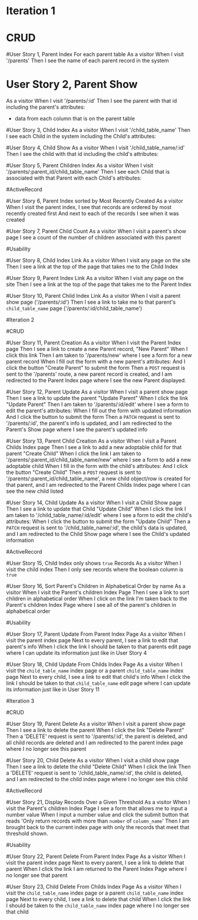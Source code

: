 # Iteration 1

# CRUD

#User Story 1, Parent Index
For each parent table
As a visitor
When I visit '/parents'
Then I see the name of each parent record in the system

# User Story 2, Parent Show
As a visitor
When I visit '/parents/:id'
Then I see the parent with that id including the parent's attributes:
- data from each column that is on the parent table

#User Story 3, Child Index
As a visitor
When I visit '/child_table_name'
Then I see each Child in the system including the Child's attributes:

#User Story 4, Child Show
As a visitor
When I visit '/child_table_name/:id'
Then I see the child with that id including the child's attributes:

#User Story 5, Parent Children Index
As a visitor
When I visit '/parents/:parent_id/child_table_name'
Then I see each Child that is associated with that Parent with each Child's attributes:

#ActiveRecord

#User Story 6, Parent Index sorted by Most Recently Created
As a visitor
When I visit the parent index,
I see that records are ordered by most recently created first
And next to each of the records I see when it was created

#User Story 7, Parent Child Count
As a visitor
When I visit a parent's show page
I see a count of the number of children associated with this parent

#Usability

#User Story 8, Child Index Link
As a visitor
When I visit any page on the site
Then I see a link at the top of the page that takes me to the Child Index

#User Story 9, Parent Index Link
As a visitor
When I visit any page on the site
Then I see a link at the top of the page that takes me to the Parent Index

#User Story 10, Parent Child Index Link
As a visitor
When I visit a parent show page ('/parents/:id')
Then I see a link to take me to that parent's `child_table_name` page ('/parents/:id/child_table_name')

#Iteration 2

#CRUD

#User Story 11, Parent Creation
As a visitor
When I visit the Parent Index page
Then I see a link to create a new Parent record, "New Parent"
When I click this link
Then I am taken to '/parents/new' where I  see a form for a new parent record
When I fill out the form with a new parent's attributes:
And I click the button "Create Parent" to submit the form
Then a `POST` request is sent to the '/parents' route,
a new parent record is created,
and I am redirected to the Parent Index page where I see the new Parent displayed.

#User Story 12, Parent Update
As a visitor
When I visit a parent show page
Then I see a link to update the parent "Update Parent"
When I click the link "Update Parent"
Then I am taken to '/parents/:id/edit' where I  see a form to edit the parent's attributes:
When I fill out the form with updated information
And I click the button to submit the form
Then a `PATCH` request is sent to '/parents/:id',
the parent's info is updated,
and I am redirected to the Parent's Show page where I see the parent's updated info

#User Story 13, Parent Child Creation
As a visitor
When I visit a Parent Childs Index page
Then I see a link to add a new adoptable child for that parent "Create Child"
When I click the link
I am taken to '/parents/:parent_id/child_table_name/new' where I see a form to add a new adoptable child
When I fill in the form with the child's attributes:
And I click the button "Create Child"
Then a `POST` request is sent to '/parents/:parent_id/child_table_name',
a new child object/row is created for that parent,
and I am redirected to the Parent Childs Index page where I can see the new child listed

#User Story 14, Child Update
As a visitor
When I visit a Child Show page
Then I see a link to update that Child "Update Child"
When I click the link
I am taken to '/child_table_name/:id/edit' where I see a form to edit the child's attributes:
When I click the button to submit the form "Update Child"
Then a `PATCH` request is sent to '/child_table_name/:id',
the child's data is updated,
and I am redirected to the Child Show page where I see the Child's updated information

#ActiveRecord

#User Story 15, Child Index only shows `true` Records
As a visitor
When I visit the child index
Then I only see records where the boolean column is `true`

#User Story 16, Sort Parent's Children in Alphabetical Order by name
As a visitor
When I visit the Parent's children Index Page
Then I see a link to sort children in alphabetical order
When I click on the link
I'm taken back to the Parent's children Index Page where I see all of the parent's children in alphabetical order

#Usability

#User Story 17, Parent Update From Parent Index Page
As a visitor
When I visit the parent index page
Next to every parent, I see a link to edit that parent's info
When I click the link
I should be taken to that parents edit page where I can update its information just like in User Story 4

#User Story 18, Child Update From Childs Index Page
As a visitor
When I visit the `child_table_name` index page or a parent `child_table_name` index page
Next to every child, I see a link to edit that child's info
When I click the link
I should be taken to that `child_table_name` edit page where I can update its information just like in User Story 11

#Iteration 3

#CRUD

#User Story 19, Parent Delete
As a visitor
When I visit a parent show page
Then I see a link to delete the parent
When I click the link "Delete Parent"
Then a 'DELETE' request is sent to '/parents/:id',
the parent is deleted, and all child records are deleted
and I am redirected to the parent index page where I no longer see this parent

#User Story 20, Child Delete
As a visitor
When I visit a child show page
Then I see a link to delete the child "Delete Child"
When I click the link
Then a 'DELETE' request is sent to '/child_table_name/:id',
the child is deleted,
and I am redirected to the child index page where I no longer see this child

#ActiveRecord

#User Story 21, Display Records Over a Given Threshold
As a visitor
When I visit the Parent's children Index Page
I see a form that allows me to input a number value
When I input a number value and click the submit button that reads 'Only return records with more than `number` of `column_name`'
Then I am brought back to the current index page with only the records that meet that threshold shown.

#Usability

#User Story 22, Parent Delete From Parent Index Page
As a visitor
When I visit the parent index page
Next to every parent, I see a link to delete that parent
When I click the link
I am returned to the Parent Index Page where I no longer see that parent

#User Story 23, Child Delete From Childs Index Page
As a visitor
When I visit the `child_table_name` index page or a parent `child_table_name` index page
Next to every child, I see a link to delete that child
When I click the link
I should be taken to the `child_table_name` index page where I no longer see that child
